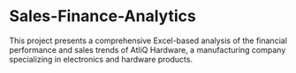 # Sales-Finance-Analytics
This project presents a comprehensive Excel-based analysis of the financial performance and sales trends of AtliQ Hardware, a manufacturing company specializing in electronics and hardware products.

